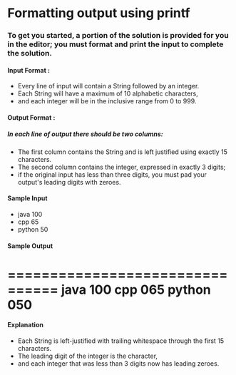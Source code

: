 # Formatting output using printf

### To get you started, a portion of the solution is provided for you in the editor; you must format and print the input to complete the solution.

#### Input Format :
- Every line of input will contain a String followed by an integer.
- Each String will have a maximum of 10 alphabetic characters,
- and each integer will be in the inclusive range from 0 to 999.

#### Output Format :
##### In each line of output there should be two columns:
- The first column contains the String and is left justified using exactly 15 characters.
- The second column contains the integer, expressed in exactly 3 digits;
- if the original input has less than three digits, you must pad your output's leading digits with zeroes.

#### Sample Input

 - java 100
 - cpp 65
 - python 50

#### Sample Output

================================
java           100 
cpp            065 
python         050 
================================

#### Explanation

- Each String is left-justified with trailing whitespace through the first 15 characters.
- The leading digit of the integer is the  character,
- and each integer that was less than 3 digits now has leading zeroes.
